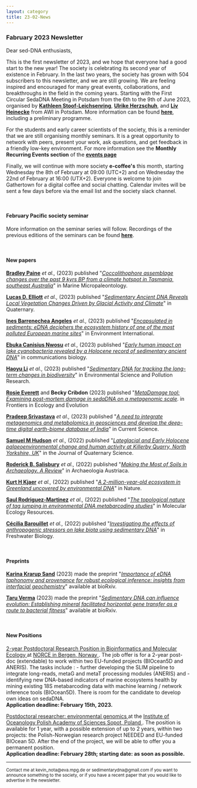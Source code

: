 ```yaml
---
layout: category
title: 23-02-News
---
```


<div class="section">
<h3 class="section-title underline">Fabruary 2023 Newsletter</h3>
</div>

<p>Dear sed-DNA enthusiasts,</p>
<div class="intro">

<p>This is the first newsletter of 2023, and we hope that everyone had a good start to the new year! The society is celebrating its second year of existence in February. In the last two years, the society has grown with 504 subscribers to this newsletter, and we are still growing. We are feeling inspired and encouraged for many great events, collaborations, and breakthroughs in the field in the coming years. Starting with the First Circular SedaDNA Meeting in Potsdam from the 6th to the 9th of June 2023, organised by <a href="https://www.researchgate.net/profile/Kathleen-Stoof-Leichsenring-2" target="_blank"><b> Kathleen Stoof-Leichsenring</b></a>, <a href="https://www.researchgate.net/profile/Ulrike-Herzschuh" target="_blank"><b> Ulrike Herzschuh</b></a>, and <a href="https://www.researchgate.net/profile/Liv-Heinecke-2" target="_blank"><b> Liv Heinecke</b></a> from AWI in Potsdam. More information can be found <a href="https://docs.google.com/document/d/13tvQSsiWDWVYNwo638D9ByT3cKc1HLZsXTSC_3GRtSY/edit?usp=sharing" target="_blank"><b> here</b></a>, including a preliminary programme.</p>

<p>For the students and early career scientists of the society, this is a reminder that we are still organising monthly seminars. It is a great opportunity to network with peers, present your work, ask questions, and get feedback in a friendly low-key environment. For more information see the <b>Monthly Recurring Events section</b> of the <a href="https://sedadna.github.io/category/events.html" target="_blank"><b> events page</b></a></p>
<p>
  Finally, we will continue with more society <b>e-coffee's</b> this month, starting Wednesday the 8th of February at 09:00 (UTC+2) and on Wednesday the 22nd of February at 16:00 (UTX+2). Everyone is welcome to join Gathertown for a digital coffee and social chatting. Calendar invites will be sent a few days before via the email list and the society slack channel.
</p>

<br>
<div class="intro">
<h4 class="section-title underline">February Pacific society seminar</h4><p>

More information on the seminar series will follow. Recordings of the previous editions of the seminars can be found <a href="https://www.youtube.com/@ericcapo126" target="_blank"><b>here</b></a>.

<div class="intro">
  <br>

<h4 class="section-title underline">New papers</h4>

<p><a href="https://www.researchgate.net/profile/Bradley-Paine" target="_blank"><b>Bradley Paine</b></a> <i> et al.,</i> (2023) published "<a href="https://doi.org/10.1016/j.marmicro.2023.102209" target="_blank"><u><i>Coccolithophore assemblage changes over the past 9 kyrs BP from a climate hotspot in Tasmania, southeast Australia</i></u></a>" in Marine Micropaleontology.</p>

<p><a href="https://en.uit.no/ansatte/lucas.elliott" target="_blank"><b>Lucas D. Elliott</b></a> <i> et al.,</i> (2023) published "<a href="https://doi.org/10.3390/quat6010007" target="_blank"><u><i>Sedimentary Ancient DNA Reveals Local Vegetation Changes Driven by Glacial Activity and Climate</i></u></a>" in Quaternary.</p>

<p><a href="https://scholar.google.com/citations?user=HZ_2OcIAAAAJ&hl=fr" target="_blank"><b>Ines Barrenechea Angeles</b></a> <i> et al.,</i> (2023) published "<a href="https://doi.org/10.1016/j.envint.2023.107738" target="_blank"><u><i>Encapsulated in sediments: eDNA deciphers the ecosystem history of one of the most polluted European marine sites</i></u></a>" in Environment International.</p>

<p><a href="https://www.researchgate.net/profile/Ebuka-Nwosu-2" target="_blank"><b>Ebuka Canisius Nwosu</b></a> <i> et al.,</i> (2023) published "<a href="https://doi.org/10.1038/s42003-023-04430-z" target="_blank"><u><i>Early human impact on lake cyanobacteria revealed by a Holocene record of sedimentary ancient DNA</i></u></a>" in communications biology.</p>

<p><a href="https://www.researchgate.net/profile/Haoyu-Li-8" target="_blank"><b>Haoyu Li</b></a> <i> et al.,</i> (2023) published "<a href="https://doi.org/10.1007/s11356-023-25130-5" target="_blank"><u><i>Sedimentary DNA for tracking the long-term changes in biodiversity</i></u></a>" in Environmental Science and Pollution Research.</p>

<p><a href="https://scholar.google.com/citations?user=gPs7wHoAAAAJ&hl=en&oi=sra" target="_blank"><b>Rosie Everett</b></a> and <b>Becky Cribdon</b> (2023) published "<a href="https://doi.org/10.3389/fevo.2022.888421" target="_blank"><u><i>MetaDamage tool: Examining post-mortem damage in sedaDNA on a metagenomic scale</i></u></a>. in Frontiers in Ecology and Evolution </p>

<p><a href="https://www.researchgate.net/profile/Pradeep-Srivastava-2" target="_blank"><b>Pradeep Srivastava</b></a> <i> et al.,</i> (2023) published "<a href="https://www.researchgate.net/publication/367340835_A_need_to_integrate_metagenomics_and_metabolomics_in_geosciences_and_develop_the_deep-time_digital_earth-biome_database_of_India" target="_blank"><u><i>A need to integrate metagenomics and metabolomics in geosciences and develop the deep-time digital earth-biome database of India</i></u></a>" in Current Science.</p>

<p><a href="https://www.researchgate.net/profile/Sam-Hudson-9" target="_blank"><b>Samuel M Hudson</b></a> <i> et al.,</i> (2022) published "<a href="https://onlinelibrary.wiley.com/doi/full/10.1002/jqs.3488" target="_blank"><u><i>Lateglacial and Early Holocene palaeoenvironmental change and human activity at Killerby Quarry, North Yorkshire, UK</i></u></a>" in the Journal of Quaternary Science.</p>

<p><a href="https://www.researchgate.net/profile/Roderick-Salisbury" target="_blank"><b>Roderick B. Salisbury</b></a> <i> et al.,</i> (2022) published "<a href="https://www.researchgate.net/publication/366081026_Making_the_Most_of_Soils_in_Archaeology_A_Review" target="_blank"><u><i>Making the Most of Soils in Archaeology. A Review</i></u></a>" in Archaeologia Austriaca.</p>

<p><a href="https://www.researchgate.net/profile/Kurt-Kjaer" target="_blank"><b>Kurt H Kjaer</b></a> <i> et al.,</i> (2022) published "<a href="https://doi.org/10.1038/s41586-022-05453-y" target="_blank"><u><i>A 2-million-year-old ecosystem in Greenland uncovered by environmental DNA</i></u></a>" in Nature.</p>

<p><a href="https://www.researchgate.net/profile/Saul-Rodriguez-Martinez" target="_blank"><b>Saul Rodriguez-Martinez</b></a> <i> et al.,</i> (2022) published "<a href="https://doi.org/10.1111/1755-0998.13745" target="_blank"><u><i>The topological nature of tag jumping in environmental DNA metabarcoding studies</i></u></a>" in Molecular Ecology Resources.</p>

<p><a href="https://www.researchgate.net/profile/Cecilia-Barouillet" target="_blank"><b>Cécilia Barouillet</b></a> <i> et al.,</i> (2022) published "<a href="https://doi.org/10.1111/fwb.14027" target="_blank"><u><i>Investigating the effects of anthropogenic stressors on lake biota using sedimentary DNA</i></u></a>" in Freshwater Biology.</p>
  
<br>
<div class="intro">
<h4 class="section-title underline">Preprints</h4>

<p><a href="https://www.kksand.com" target="_blank"><b> Karina Krarup Sand</b></a> (2023) made the preprint "<a href="https://doi.org/10.1101/2023.01.24.525431" target="_blank"><u><i>Importance of eDNA taphonomy and provenance for robust ecological inference: insights from interfacial geochemistry</i></u></a>" available at bioRxiv.</p>

<p><a href="https://scholar.google.com/citations?user=NNewizMAAAAJ&hl=en&oi=ao" target="_blank"><b> Taru Verma</b></a> (2023) made the preprint "<a href="https://doi.org/10.1101/2023.01.24.525235" target="_blank"><u><i>Sedimentary DNA can influence evolution: Establishing mineral facilitated horizontal gene transfer as a route to bacterial fitness</i></u></a>" available at bioRxiv.</p>

<br>
<h4 class="section-title underline">New Positions</h4>

<p><a href="https://www.jobbnorge.no/en/available-jobs/job/238789/2-year-postdoctoral-research-position-in-bioinformatics-and-molecular-ecology" target="_blank"><u> 2-year Postdoctoral Research Position in Bioinformatics and Molecular Ecology </u></a> at <a href="https://www.iopan.pl/en/" target="_blank"><u> NORCE in Bergen, Norway </u></a>. The job offer is for a 2-year post-doc (extendable) to work within two EU-funded projects (BIOcean5D and ANERIS). The tasks include : - further developing the SLIM pipeline to integrate long-reads, metaG and metaT processing modules (ANERIS) and - identifying new DNA-based indicators of marine ecosystems health by mining existing 18S metabarcoding data with machine learning / network inference tools (BIOcean5D). There is room for the candidate to develop own ideas on sedaDNA. 
  <br>
   <b>Application deadline: February 15th, 2023.</b></p>
  
 
 <p><a href="https://www.researchgate.net/job/989138_Postdoctoral_researcher_environmental_genomics" target="_blank"><u> Postdoctoral researcher: environmental genomics </u></a> at the <a href="https://www.iopan.pl/en/" target="_blank"><u> Institute of Oceanology Polish Academy of Sciences Sopot, Poland </u></a>. The position is available for 1 year, with a possible extension of up to 2 years, within two projects: the Polish-Norwegian research project NEEDED and EU-funded BIOcean 5D. After the end of the project, we will be able to offer you a permanent position. 
  <br>
   <b>Application deadline: February 28th; starting date: as soon as possible.</b></p>
  
<hr />
<p><small>Contact me at kevin_nota@eva.mpg.de or sedimentarydna@gmail.com if you want to announce something to the society, or if you have a recent paper that you would like to advertise in the newsletter.</small></p>
